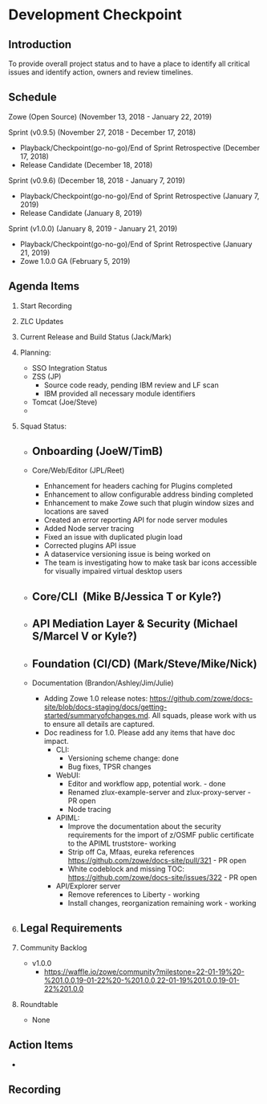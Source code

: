 # Development Checkpoint

Introduction
------------
To provide overall project status and to have a place to identify all critical issues and identify action, owners and review timelines.

Schedule
--------
Zowe (Open Source) (November 13, 2018 - January 22, 2019)

Sprint (v0.9.5) (November 27, 2018 - December 17, 2018)
- Playback/Checkpoint(go-no-go)/End of Sprint Retrospective (December 17, 2018)
- Release Candidate (December 18, 2018)

Sprint (v0.9.6) (December 18, 2018 - January 7, 2019)
- Playback/Checkpoint(go-no-go)/End of Sprint Retrospective (January 7, 2019)
- Release Candidate (January 8, 2019)

Sprint (v1.0.0) (January 8, 2019 - January 21, 2019)
- Playback/Checkpoint(go-no-go)/End of Sprint Retrospective (January 21, 2019)
- Zowe 1.0.0 GA (February 5, 2019)

Agenda Items
------------
1. Start Recording
2. ZLC Updates
3. Current Release and Build Status (Jack/Mark)
4. Planning:
    - SSO Integration Status
    - ZSS (JP)
        - Source code ready, pending IBM review and LF scan
        - IBM provided all necessary module identifiers
    - Tomcat (Joe/Steve)
    -
5. Squad Status:
    - Onboarding (JoeW/TimB)
      - 

    - Core/Web/Editor (JPL/Reet)
      - Enhancement for headers caching for Plugins completed
      - Enhancement to allow configurable address binding completed
      - Enhancement to make Zowe such that plugin window sizes and locations are saved
      - Created an error reporting API for node server modules
      - Added Node server tracing
      - Fixed an issue with duplicated plugin load
      - Corrected plugins API issue
      - A dataservice versioning issue is being worked on
      - The team is investigating how to make task bar icons accessible for visually impaired virtual desktop users

    - Core/CLI  (Mike B/Jessica T or Kyle?)
      -

    - API Mediation Layer & Security (Michael S/Marcel V or Kyle?)
      -
    - Foundation (CI/CD) (Mark/Steve/Mike/Nick)
      -

    - Documentation (Brandon/Ashley/Jim/Julie)
      - Adding Zowe 1.0 release notes: https://github.com/zowe/docs-site/blob/docs-staging/docs/getting-started/summaryofchanges.md. All squads, please work with us to ensure all details are captured.
      - Doc readiness for 1.0. Please add any items that have doc impact. 
        - CLI:
           - Versioning scheme change: done
           - Bug fixes, TPSR changes
        - WebUI: 
           - Editor and workflow app, potential work. - done
           - Renamed zlux-example-server and zlux-proxy-server - PR open
           - Node tracing 
        - APIML:
          - Improve the documentation about the security requirements for the import of z/OSMF public certificate to the APIML truststore- working 
          - Strip off Ca, Mfaas, eureka references https://github.com/zowe/docs-site/pull/321 - PR open
          - White codeblock and missing TOC: https://github.com/zowe/docs-site/issues/322 - PR open
        - API/Explorer server 
          - Remove references to Liberty - working 
          - Install changes, reorganization remaining work - working          
          
6. Legal Requirements
    -

7. Community Backlog
    - v1.0.0
      - https://waffle.io/zowe/community?milestone=22-01-19%20-%201.0.0,19-01-22%20-%201.0.0,22-01-19%201.0.0,19-01-22%201.0.0
8. Roundtable
    - None

Action Items
------------
-


Recording
-------------------------
